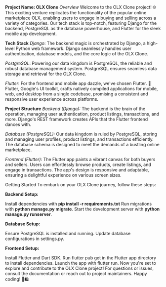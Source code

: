 **Project Name: OLX Clone**
_Overview_
Welcome to the OLX Clone project! 🌐 This exciting venture replicates the functionality of the popular online marketplace OLX, enabling users to engage in buying and selling across a variety of categories. Our tech stack is top-notch, featuring Django for the backend, PostgreSQL as the database powerhouse, and Flutter for the sleek mobile app development.

**Tech Stack**
_Django_: The backend magic is orchestrated by Django, a high-level Python web framework. Django seamlessly handles user authentication, database models, and the core logic of the OLX Clone.

_PostgreSQL_: Powering our data kingdom is PostgreSQL, the reliable and robust database management system. PostgreSQL ensures seamless data storage and retrieval for the OLX Clone.

_Flutter_: For the frontend and mobile app dazzle, we've chosen Flutter. 🚀 Flutter, Google's UI toolkit, crafts natively compiled applications for mobile, web, and desktop from a single codebase, promising a consistent and responsive user experience across platforms.

**Project Structure**
_Backend (Django):_ The backend is the brain of the operation, managing user authentication, product listings, transactions, and more. Django's REST framework creates APIs that the Flutter frontend dances with.

_Database (PostgreSQL):_ Our data kingdom is ruled by PostgreSQL, storing and managing user profiles, product listings, and transactions efficiently. The database schema is designed to meet the demands of a bustling online marketplace.

_Frontend (Flutter):_ The Flutter app paints a vibrant canvas for both buyers and sellers. Users can effortlessly browse products, create listings, and engage in transactions. The app's design is responsive and adaptable, ensuring a delightful experience on various screen sizes.

Getting Started
To embark on your OLX Clone journey, follow these steps:

**Backend Setup:**

Install dependencies with **pip install -r requirements.txt**
Run migrations with **python manage.py migrate**.
Start the development server with **python manage.py runserver**.

**Database Setup:**

Ensure PostgreSQL is installed and running.
Update database configurations in settings.py.


**Frontend Setup:**

Install Flutter and Dart SDK.
Run flutter pub get in the Flutter app directory to install dependencies.
Launch the app with flutter run.
Now you're set to explore and contribute to the OLX Clone project! For questions or issues, consult the documentation or reach out to project maintainers. Happy coding! 🚀🛍️
